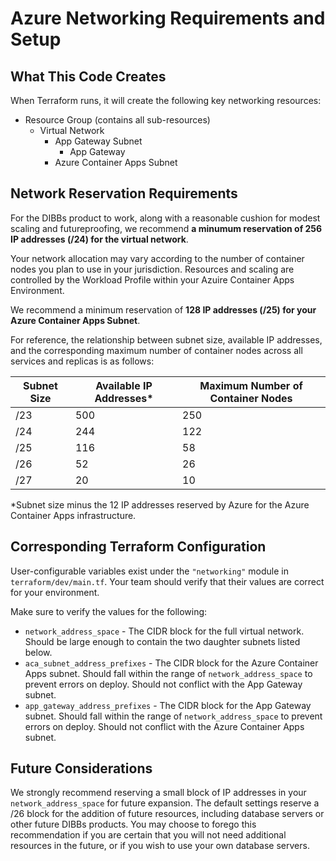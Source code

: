 # Azure Networking Requirements and Setup

## What This Code Creates
When Terraform runs, it will create the following key networking resources:
- Resource Group (contains all sub-resources)
    - Virtual Network
        - App Gateway Subnet
            - App Gateway
        - Azure Container Apps Subnet

## Network Reservation Requirements
For the DIBBs product to work, along with a reasonable cushion for modest scaling and futureproofing, we recommend **a minumum reservation of 256 IP addresses (/24) for the virtual network**. 

Your network allocation may vary according to the number of container nodes you plan to use in your jurisdiction. Resources and scaling are controlled by the Workload Profile within your Azuire Container Apps Environment.

We recommend a minimum reservation of **128 IP addresses (/25) for your Azure Container Apps Subnet**.

For reference, the relationship between subnet size, available IP addresses, and the corresponding maximum number of container nodes across all services and replicas is as follows:

| Subnet Size | Available IP Addresses* | Maximum Number of Container Nodes |
|-------------|------------------------|-----------------------------------|
| /23 | 500 | 250 |
| /24 | 244 | 122 |
| /25 | 116 | 58 |
| /26 | 52 | 26 |
| /27 | 20 | 10 |

*Subnet size minus the 12 IP addresses reserved by Azure for the Azure Container Apps infrastructure.

## Corresponding Terraform Configuration
User-configurable variables exist under the `"networking"` module in `terraform/dev/main.tf`. Your team should verify that their values are correct for your environment.

Make sure to verify the values for the following:
* `network_address_space` - The CIDR block for the full virtual network. Should be large enough to contain the two daughter subnets listed below.
* `aca_subnet_address_prefixes` - The CIDR block for the Azure Container Apps subnet. Should fall within the range of `network_address_space` to prevent errors on deploy. Should not conflict with the App Gateway subnet.
* `app_gateway_address_prefixes` - The CIDR block for the App Gateway subnet. Should fall within the range of `network_address_space` to prevent errors on deploy. Should not conflict with the Azure Container Apps subnet.

## Future Considerations
We strongly recommend reserving a small block of IP addresses in your `network_address_space` for future expansion. The default settings reserve a /26 block for the addition of future resources, including database servers or other future DIBBs products. You may choose to forego this recommendation if you are certain that you will not need additional resources in the future, or if you wish to use your own database servers.